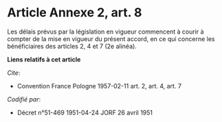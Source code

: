 # Article Annexe 2, art. 8

Les délais prévus par la législation en vigueur commencent à courir à compter de la mise en vigueur du présent accord, en ce
qui concerne les bénéficiaires des articles 2, 4 et 7 (2e alinéa).

**Liens relatifs à cet article**

_Cite_:

  - Convention France Pologne 1957-02-11 art. 2, art. 4, art. 7

_Codifié par_:

  - Décret n°51-469 1951-04-24 JORF 26 avril 1951
